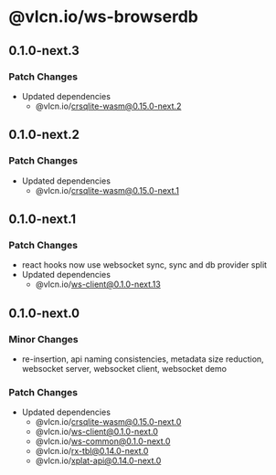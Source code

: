 # @vlcn.io/ws-browserdb

## 0.1.0-next.3

### Patch Changes

- Updated dependencies
  - @vlcn.io/crsqlite-wasm@0.15.0-next.2

## 0.1.0-next.2

### Patch Changes

- Updated dependencies
  - @vlcn.io/crsqlite-wasm@0.15.0-next.1

## 0.1.0-next.1

### Patch Changes

- react hooks now use websocket sync, sync and db provider split
- Updated dependencies
  - @vlcn.io/ws-client@0.1.0-next.13

## 0.1.0-next.0

### Minor Changes

- re-insertion, api naming consistencies, metadata size reduction, websocket server, websocket client, websocket demo

### Patch Changes

- Updated dependencies
  - @vlcn.io/crsqlite-wasm@0.15.0-next.0
  - @vlcn.io/ws-client@0.1.0-next.0
  - @vlcn.io/ws-common@0.1.0-next.0
  - @vlcn.io/rx-tbl@0.14.0-next.0
  - @vlcn.io/xplat-api@0.14.0-next.0
